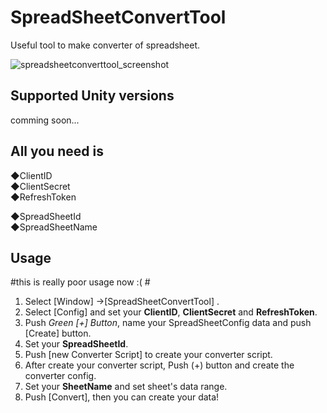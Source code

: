 # SpreadSheetConvertTool
Useful tool to make converter of spreadsheet.

![spreadsheetconverttool_screenshot](https://github.com/charcolle/SpreadSheetConvertTool/blob/master/DescFiles/spreadSheetConvertTool_v0.1.png?raw=true)

## Supported Unity versions  
comming soon...

## All you need is
◆ClientID  
◆ClientSecret  
◆RefreshToken  
  
◆SpreadSheetId  
◆SpreadSheetName  

## Usage
#this is really poor usage now :( #
1. Select [Window] ->[SpreadSheetConvertTool] .
2. Select [Config] and set your **ClientID**, **ClientSecret** and **RefreshToken**.
3. Push *Green [+] Button*, name your SpreadSheetConfig data and push [Create] button.
4. Set your **SpreadSheetId**.
5. Push [new Converter Script] to create your converter script. 
6. After create your converter script, Push (+) button and create the converter config.
7. Set your **SheetName** and set sheet's data range.
8. Push [Convert], then you can create your data!
